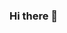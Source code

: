 ### Hi there 👋

<!--
**Megalocerus/Megalocerus** is a ✨ _special_ ✨ repository because its `README.md` (this file) appears on your GitHub profile.
###
  - My name is Leonardo, i'm a undergraduate student majoring math and physics
  - 🔭 I’m currently working on physics projects in general and set-theoretic topology
  - 🌱 I’m currently learning mathematics(set theory) and physics(acoustics and particle physics)
  - 👯 I’m looking to collaborate on research projects relating physics and mathematics
  - 🤔 I’m looking for help with coding knowledge on math and physics tools
  - 📫 How to reach me: leonardo.ticiano@aluno.ufabc.edu.br
  - 😄 Pronouns: he/him

